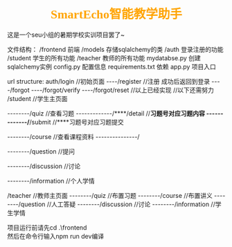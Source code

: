 # <center><font face="宋体" font color=orange>SmartEcho智能教学助手</font>
这是一个seu小组的暑期学校实训项目罢了~

文件结构：
/frontend       前端
/models         存储sqlalchemy的类
/auth           登录注册的功能
/student        学生的所有功能 
/teacher        教师的所有功能
mydatabse.py    创建sqlalchemy实例
config.py       配置信息
requirements.txt 依赖
app.py          项目入口


url structure:
auth/login                      //初始页面
----/register             //注册 成功后返回到登录
----/forgot
----/forgot/verify
----/forgot/reset
//以上已经实现
//以下还需努力
/student                    //学生主页面

--------/quiz               //查看习题
-------------/****/detail   //****习题号对应习题内容
-------------/****/submit   //****习题号对应习题提交

--------/course             //查看课程资料
---------------/

--------/question           //提问

--------/discussion         //讨论

--------/information        //个人学情

/teacher                    //教师主页面
--------/quiz               //布置习题
--------/course             //布置讲义
--------/question           //人工答疑
--------/discussion         //讨论
--------/information        //学生学情


项目运行前请先cd .\frontend\
然后在命令行输入npm run dev编译
